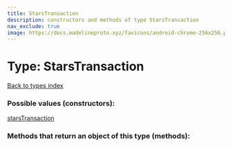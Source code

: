 ```yaml
---
title: StarsTransaction
description: constructors and methods of type StarsTransaction
nav_exclude: true
image: https://docs.madelineproto.xyz/favicons/android-chrome-256x256.png
---
```

# Type: StarsTransaction
[Back to types index](index.html)



### Possible values (constructors):

[starsTransaction](/API_docs/constructors/starsTransaction.html)  



### Methods that return an object of this type (methods):



